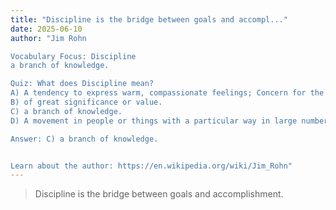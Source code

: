```yaml
---
title: "Discipline is the bridge between goals and accompl..."
date: 2025-06-10
author: "Jim Rohn

Vocabulary Focus: Discipline
a branch of knowledge.

Quiz: What does Discipline mean?
A) A tendency to express warm, compassionate feelings; Concern for the feelings or welfare of others
B) of great significance or value.
C) a branch of knowledge.
D) A movement in people or things with a particular way in large numbers or amounts; The movement of a real or figurative fluid.

Answer: C) a branch of knowledge.


Learn about the author: https://en.wikipedia.org/wiki/Jim_Rohn"
---
```


> Discipline is the bridge between goals and accomplishment.
